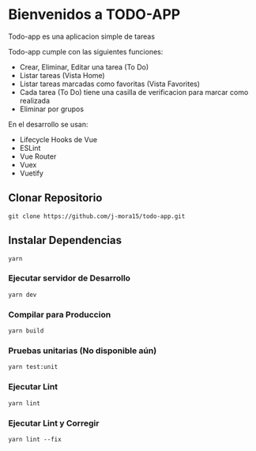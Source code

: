 # Bienvenidos a TODO-APP

Todo-app es una aplicacion simple de tareas

Todo-app cumple con las siguientes funciones:

- Crear, Eliminar, Editar una tarea (To Do)
- Listar tareas (Vista Home)
- Listar tareas marcadas como favoritas (Vista Favorites)
- Cada tarea (To Do) tiene una casilla de verificacion para marcar como
  realizada
- Eliminar por grupos

En el desarrollo se usan:

- Lifecycle Hooks de Vue
- ESLint
- Vue Router
- Vuex
- Vuetify

## Clonar Repositorio

```
git clone https://github.com/j-mora15/todo-app.git
```

## Instalar Dependencias

```
yarn
```

### Ejecutar servidor de Desarrollo

```
yarn dev
```

### Compilar para Produccion

```
yarn build
```

### Pruebas unitarias (No disponible aún)

```
yarn test:unit
```

### Ejecutar Lint

```
yarn lint
```

### Ejecutar Lint y Corregir

```
yarn lint --fix
```
